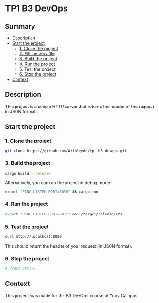 # TP1 B3 DevOps

## Summary

- [Description](#description)
- [Start the project](#start-the-project)
  - [1. Clone the project](#1-clone-the-project)
  - [2. Fill the .env file](#2-fill-the-env-file)
  - [3. Build the project](#3-build-the-project)
  - [4. Run the project](#4-run-the-project)
  - [5. Test the project](#5-test-the-project)
  - [6. Stop the project](#6-stop-the-project)
- [Context](#context)

## Description

This project is a simple HTTP server that returns the header of the request in JSON format.

## Start the project

### 1. Clone the project

```bash
git clone https://github.com/Wiibleyde/tp1-b3-devops.git
```
### 3. Build the project

```bash
cargo build --release
```

Alternatively, you can run the project in debug mode:

```bash
export "PING_LISTEN_PORT=8000" && cargo run
```

### 4. Run the project

```bash
export "PING_LISTEN_PORT=8001" && ./target/release/TP1
```

### 5. Test the project

```bash
curl http://localhost:8080
```

This should return the header of your request (in JSON format).

### 6. Stop the project

```bash
# Press Ctrl+C
```

## Context

This project was made for the B3 DevOps course at Ynov Campus.
